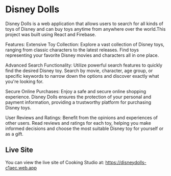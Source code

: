 # Disney Dolls #

Disney Dolls is a web application that allows users to search for all kinds of toys of Disney and can buy toys anytime from anywhere over the world.This project was built using React and Firebase.

Features:
Extensive Toy Collection: Explore a vast collection of Disney toys, ranging from classic characters to the latest releases. Find toys representing your favorite Disney movies and characters all in one place.

Advanced Search Functionality: Utilize powerful search features to quickly find the desired Disney toy. Search by movie, character, age group, or specific keywords to narrow down the options and discover exactly what you're looking for.

Secure Online Purchases: Enjoy a safe and secure online shopping experience. Disney Dolls ensures the protection of your personal and payment information, providing a trustworthy platform for purchasing Disney toys.

User Reviews and Ratings: Benefit from the opinions and experiences of other users. Read reviews and ratings for each toy, helping you make informed decisions and choose the most suitable Disney toy for yourself or as a gift.



## Live Site ##
You can view the live site of Cooking Studio at: https://disneydolls-c1aec.web.app  